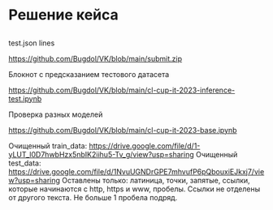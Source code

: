 # Решение кейса

## 

test.json lines

https://github.com/Bugdol/VK/blob/main/submit.zip 

Блокнот с предсказанием тестового датасета

https://github.com/Bugdol/VK/blob/main/cl-cup-it-2023-inference-test.ipynb


Проверка разных моделей


https://github.com/Bugdol/VK/blob/main/cl-cup-it-2023-base.ipynb



Очищенный train_data: https://drive.google.com/file/d/1-yLUT_l0D7hwbHzx5nbIK2iihu5-Tv_g/view?usp=sharing
Очищенный test_data: https://drive.google.com/file/d/1NvuUGNDrGPE7mhvufP6pQbouxiEJkxj7/view?usp=sharing
Оставлены только: латиница, точки, запятые, ссылки, которые начинаются с http, https и www, пробелы. Ссылки не отделены от другого текста. Не больше 1 пробела подряд.
